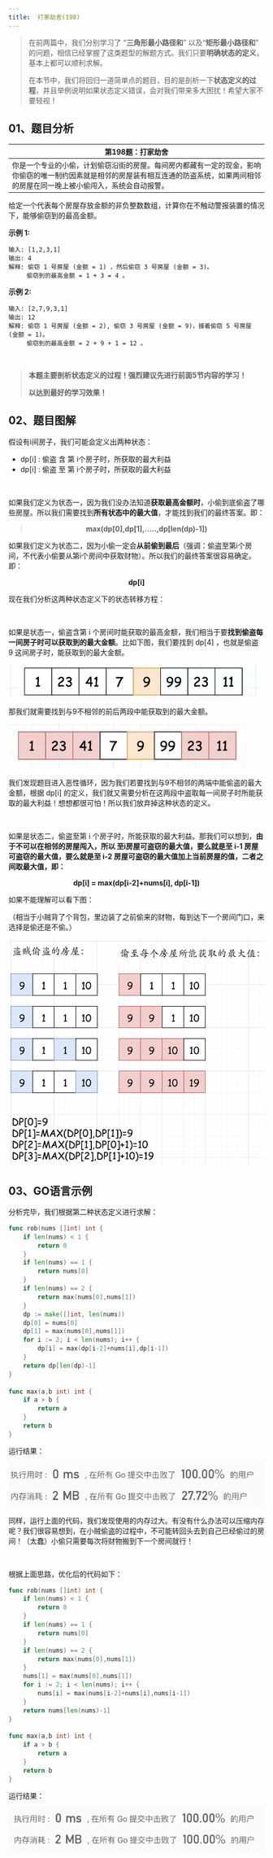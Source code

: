 ```yaml
---
title:  打家劫舍(198)
---
```


> 在前两篇中，我们分别学习了 “**三角形最小路径和**” 以及“**矩形最小路径和**” 的问题，相信已经掌握了这类题型的解题方式。我们只要**明确状态的定义**，基本上都可以顺利求解。
>
> 在本节中，我们将回归一道简单点的题目，目的是剖析一下**状态定义的过程**，并且举例说明如果状态定义错误，会对我们带来多大困扰！希望大家不要轻视！
## 01、题目分析

| 第198题：打家劫舍                                            |
| ------------------------------------------------------------ |
| 你是一个专业的小偷，计划偷窃沿街的房屋。每间房内都藏有一定的现金，影响你偷窃的唯一制约因素就是相邻的房屋装有相互连通的防盗系统，如果两间相邻的房屋在同一晚上被小偷闯入，系统会自动报警。 |

给定一个代表每个房屋存放金额的非负整数数组，计算你在不触动警报装置的情况下，能够偷窃到的最高金额。

**示例 1:**

```
输入: [1,2,3,1]
输出: 4
解释: 偷窃 1 号房屋 (金额 = 1) ，然后偷窃 3 号房屋 (金额 = 3)。
	 偷窃到的最高金额 = 1 + 3 = 4 。
```

**示例 2:**

```
输入: [2,7,9,3,1]
输出: 12
解释: 偷窃 1 号房屋 (金额 = 2), 偷窃 3 号房屋 (金额 = 9)，接着偷窃 5 号房屋 (金额 = 1)。
     偷窃到的最高金额 = 2 + 9 + 1 = 12 。
```

<br/>

> **本题主要剖析状态定义的过程！强烈建议先进行前面5节内容的学习！**
>
> **以达到最好的学习效果！**

## 02、题目图解

假设有i间房子，我们可能会定义出两种状态：

- dp[i] : 偷盗 含 第 i个房子时，所获取的最大利益
- dp[i] : 偷盗 至 第 i个房子时，所获取的最大利益

<br/>

如果我们定义为状态一，因为我们没办法知道**获取最高金额时**，小偷到底偷盗了哪些房屋。所以我们需要找到**所有状态中的最大值**，才能找到我们的最终答案。即：

><center><b> max(dp[0],dp[1],.....,dp[len(dp)-1]) </b></center>

如果我们定义为状态二，因为小偷一定会**从前偷到最后**（强调：偷盗至第i个房间，不代表小偷要从第i个房间中获取财物）。所以我们的最终答案很容易确定。即：

<center><b> dp[i] </b></center>

现在我们分析这两种状态定义下的状态转移方程：

<br/>

如果是状态一，偷盗含第 i 个房间时能获取的最高金额，我们相当于要**找到偷盗每一间房子时可以获取到的最大金额**。比如下图，我们要找到 dp[4] ，也就是偷盗 9 这间房子时，能获取到的最大金额。

<img src="./206/1.jpg" alt="PNG" style="zoom: 67%;" />

那我们就需要找到与9不相邻的前后两段中能获取到的最大金额。

<img src="./206/2.jpg" alt="PNG" style="zoom: 67%;" />

我们发现题目进入恶性循环，因为我们若要找到与9不相邻的两端中能偷盗的最大金额，根据 dp[i] 的定义，我们就又需要分析在这两段中盗取每一间房子时所能获取的最大利益！想想都很可怕！所以我们放弃掉这种状态的定义。

<br/>

如果是状态二，偷盗至第 i 个房子时，所能获取的最大利益。那我们可以想到，**由于不可以在相邻的房屋闯入，所以 至i房屋可盗窃的最大值，要么就是至 i-1 房屋可盗窃的最大值，要么就是至 i-2 房屋可盗窃的最大值加上当前房屋的值，二者之间取最大值，即：**

<center><b> dp[i] = max(dp[i-2]+nums[i], dp[i-1])</b></center>

如果不能理解可以看下图：

（相当于小贼背了个背包，里边装了之前偷来的财物，每到达下一个房间门口，来选择是偷还是不偷。）

<img src="./206/3.png" alt="PNG" style="zoom: 67%;" />

## 03、GO语言示例

分析完毕，我们根据第二种状态定义进行求解：

```go
func rob(nums []int) int {
    if len(nums) < 1 {
        return 0
    }
    if len(nums) == 1 {
        return nums[0]
    }
    if len(nums) == 2 {
        return max(nums[0],nums[1])
    }
    dp := make([]int, len(nums))
    dp[0] = nums[0]
    dp[1] = max(nums[0],nums[1])
    for i := 2; i < len(nums); i++ {
        dp[i] = max(dp[i-2]+nums[i],dp[i-1])
    }
    return dp[len(dp)-1]
}

func max(a,b int) int {
    if a > b {
        return a
    }
    return b
}
```

运行结果：

<img src="./206/4.jpg" alt="PNG" style="zoom: 67%;" />

同样，运行上面的代码，我们发现使用的内存过大。有没有什么办法可以压缩内存呢？我们很容易想到，在小贼偷盗的过程中，不可能转回头去到自己已经偷过的房间！（太蠢）小偷只需要每次将财物搬到下一个房间就行！

<br/>

根据上面思路，优化后的代码如下：

```go
func rob(nums []int) int {
    if len(nums) < 1 {
        return 0
    }
    if len(nums) == 1 {
        return nums[0]
    }
    if len(nums) == 2 {
        return max(nums[0],nums[1])
    }
    nums[1] = max(nums[0],nums[1])
    for i := 2; i < len(nums); i++ {
        nums[i] = max(nums[i-2]+nums[i],nums[i-1])
    }
    return nums[len(nums)-1]
}

func max(a,b int) int {
    if a > b {
        return a
    }
    return b
}
```

运行结果：

<img src="./206/5.jpg" alt="PNG" style="zoom: 67%;" />

